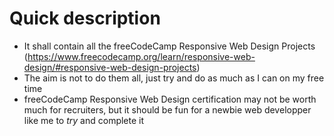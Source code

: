 # Quick description

* It shall contain all the freeCodeCamp Responsive Web Design Projects (https://www.freecodecamp.org/learn/responsive-web-design/#responsive-web-design-projects)
* The aim is not to do them all, just try and do as much as I can on my free time
* freeCodeCamp Responsive Web Design certification may not be worth much for recruiters, but it should be fun for a newbie web developper like me to *try* and complete it
